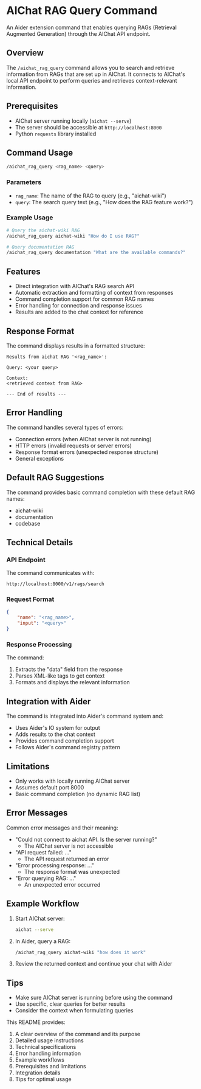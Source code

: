 # AIChat RAG Query Command

An Aider extension command that enables querying RAGs (Retrieval Augmented Generation) through the AIChat API endpoint.

## Overview

The `/aichat_rag_query` command allows you to search and retrieve information from RAGs that are set up in AIChat. It connects to AIChat's local API endpoint to perform queries and retrieves context-relevant information.

## Prerequisites

- AIChat server running locally (`aichat --serve`)
- The server should be accessible at `http://localhost:8000`
- Python `requests` library installed

## Command Usage

```bash
/aichat_rag_query <rag_name> <query>
```

### Parameters

- `rag_name`: The name of the RAG to query (e.g., "aichat-wiki")
- `query`: The search query text (e.g., "How does the RAG feature work?")

### Example Usage

```bash
# Query the aichat-wiki RAG
/aichat_rag_query aichat-wiki "How do I use RAG?"

# Query documentation RAG
/aichat_rag_query documentation "What are the available commands?"
```

## Features

- Direct integration with AIChat's RAG search API
- Automatic extraction and formatting of context from responses
- Command completion support for common RAG names
- Error handling for connection and response issues
- Results are added to the chat context for reference

## Response Format

The command displays results in a formatted structure:

```
Results from aichat RAG '<rag_name>':

Query: <your query>

Context:
<retrieved context from RAG>

--- End of results ---
```

## Error Handling

The command handles several types of errors:

- Connection errors (when AIChat server is not running)
- HTTP errors (invalid requests or server errors)
- Response format errors (unexpected response structure)
- General exceptions

## Default RAG Suggestions

The command provides basic command completion with these default RAG names:
- aichat-wiki
- documentation 
- codebase

## Technical Details

### API Endpoint

The command communicates with:
```
http://localhost:8000/v1/rags/search
```

### Request Format

```json
{
    "name": "<rag_name>",
    "input": "<query>"
}
```

### Response Processing

The command:
1. Extracts the "data" field from the response
2. Parses XML-like tags to get context
3. Formats and displays the relevant information

## Integration with Aider

The command is integrated into Aider's command system and:
- Uses Aider's IO system for output
- Adds results to the chat context
- Provides command completion support
- Follows Aider's command registry pattern

## Limitations

- Only works with locally running AIChat server
- Assumes default port 8000
- Basic command completion (no dynamic RAG list)

## Error Messages

Common error messages and their meaning:

- "Could not connect to aichat API. Is the server running?" 
  - The AIChat server is not accessible
- "API request failed: ..." 
  - The API request returned an error
- "Error processing response: ..." 
  - The response format was unexpected
- "Error querying RAG: ..." 
  - An unexpected error occurred

## Example Workflow

1. Start AIChat server:
   ```bash
   aichat --serve
   ```

2. In Aider, query a RAG:
   ```bash
   /aichat_rag_query aichat-wiki "how does it work"
   ```

3. Review the returned context and continue your chat with Aider

## Tips

- Make sure AIChat server is running before using the command
- Use specific, clear queries for better results
- Consider the context when formulating queries

This README provides:

1. A clear overview of the command and its purpose
2. Detailed usage instructions
3. Technical specifications
4. Error handling information
5. Example workflows
6. Prerequisites and limitations
7. Integration details
8. Tips for optimal usage
